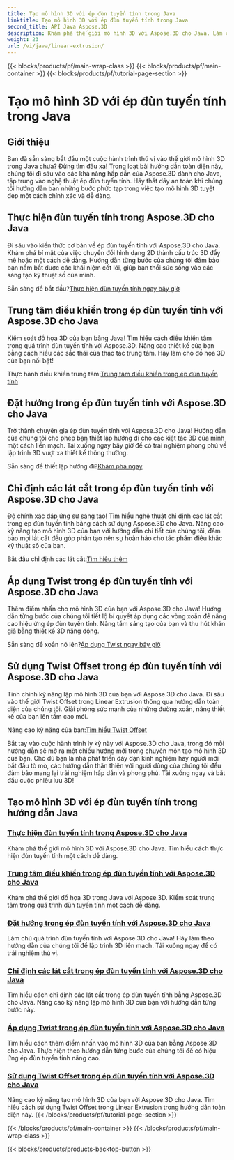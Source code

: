 ```yaml
---
title: Tạo mô hình 3D với ép đùn tuyến tính trong Java
linktitle: Tạo mô hình 3D với ép đùn tuyến tính trong Java
second_title: API Java Aspose.3D
description: Khám phá thế giới mô hình 3D với Aspose.3D cho Java. Làm chủ việc ép đùn tuyến tính một cách dễ dàng. Trung tâm điều khiển, đặt hướng, chỉ định các lát cắt, áp dụng vòng xoắn và hơn thế nữa!
weight: 23
url: /vi/java/linear-extrusion/
---
```


{{< blocks/products/pf/main-wrap-class >}}
{{< blocks/products/pf/main-container >}}
{{< blocks/products/pf/tutorial-page-section >}}

# Tạo mô hình 3D với ép đùn tuyến tính trong Java

## Giới thiệu


Bạn đã sẵn sàng bắt đầu một cuộc hành trình thú vị vào thế giới mô hình 3D trong Java chưa? Đừng tìm đâu xa! Trong loạt bài hướng dẫn toàn diện này, chúng tôi đi sâu vào các khả năng hấp dẫn của Aspose.3D dành cho Java, tập trung vào nghệ thuật ép đùn tuyến tính. Hãy thắt dây an toàn khi chúng tôi hướng dẫn bạn những bước phức tạp trong việc tạo mô hình 3D tuyệt đẹp một cách chính xác và dễ dàng.

## Thực hiện đùn tuyến tính trong Aspose.3D cho Java

Đi sâu vào kiến thức cơ bản về ép đùn tuyến tính với Aspose.3D cho Java. Khám phá bí mật của việc chuyển đổi hình dạng 2D thành cấu trúc 3D đầy mê hoặc một cách dễ dàng. Hướng dẫn từng bước của chúng tôi đảm bảo bạn nắm bắt được các khái niệm cốt lõi, giúp bạn thổi sức sống vào các sáng tạo kỹ thuật số của mình.

 Sẵn sàng để bắt đầu?[Thực hiện đùn tuyến tính ngay bây giờ](./performing-linear-extrusion/)

## Trung tâm điều khiển trong ép đùn tuyến tính với Aspose.3D cho Java

Kiểm soát đồ họa 3D của bạn bằng Java! Tìm hiểu cách điều khiển tâm trong quá trình đùn tuyến tính với Aspose.3D. Nâng cao thiết kế của bạn bằng cách hiểu các sắc thái của thao tác trung tâm. Hãy làm cho đồ họa 3D của bạn nổi bật!

 Thực hành điều khiển trung tâm:[Trung tâm điều khiển trong ép đùn tuyến tính](./controlling-center/)

## Đặt hướng trong ép đùn tuyến tính với Aspose.3D cho Java

Trở thành chuyên gia ép đùn tuyến tính với Aspose.3D cho Java! Hướng dẫn của chúng tôi cho phép bạn thiết lập hướng đi cho các kiệt tác 3D của mình một cách liền mạch. Tải xuống ngay bây giờ để có trải nghiệm phong phú về lập trình 3D vượt xa thiết kế thông thường.

 Sẵn sàng để thiết lập hướng đi?[Khám phá ngay](./setting-direction/)

## Chỉ định các lát cắt trong ép đùn tuyến tính với Aspose.3D cho Java

Độ chính xác đáp ứng sự sáng tạo! Tìm hiểu nghệ thuật chỉ định các lát cắt trong ép đùn tuyến tính bằng cách sử dụng Aspose.3D cho Java. Nâng cao kỹ năng tạo mô hình 3D của bạn với hướng dẫn chi tiết của chúng tôi, đảm bảo mọi lát cắt đều góp phần tạo nên sự hoàn hảo cho tác phẩm điêu khắc kỹ thuật số của bạn.

 Bắt đầu chỉ định các lát cắt:[Tìm hiểu thêm](./specifying-slices/)

## Áp dụng Twist trong ép đùn tuyến tính với Aspose.3D cho Java

Thêm điểm nhấn cho mô hình 3D của bạn với Aspose.3D cho Java! Hướng dẫn từng bước của chúng tôi tiết lộ bí quyết áp dụng các vòng xoắn để nâng cao hiệu ứng ép đùn tuyến tính. Nâng tầm sáng tạo của bạn và thu hút khán giả bằng thiết kế 3D năng động.

 Sẵn sàng để xoắn nó lên?[Áp dụng Twist ngay bây giờ](./applying-twist/)

## Sử dụng Twist Offset trong ép đùn tuyến tính với Aspose.3D cho Java

Tinh chỉnh kỹ năng lập mô hình 3D của bạn với Aspose.3D cho Java. Đi sâu vào thế giới Twist Offset trong Linear Extrusion thông qua hướng dẫn toàn diện của chúng tôi. Giải phóng sức mạnh của những đường xoắn, nâng thiết kế của bạn lên tầm cao mới.

 Nâng cao kỹ năng của bạn:[Tìm hiểu Twist Offset](./using-twist-offset/)

Bắt tay vào cuộc hành trình ly kỳ này với Aspose.3D cho Java, trong đó mỗi hướng dẫn sẽ mở ra một chiều hướng mới trong chuyên môn tạo mô hình 3D của bạn. Cho dù bạn là nhà phát triển dày dạn kinh nghiệm hay người mới bắt đầu tò mò, các hướng dẫn thân thiện với người dùng của chúng tôi đều đảm bảo mang lại trải nghiệm hấp dẫn và phong phú. Tải xuống ngay và bắt đầu cuộc phiêu lưu 3D!
## Tạo mô hình 3D với ép đùn tuyến tính trong hướng dẫn Java
### [Thực hiện đùn tuyến tính trong Aspose.3D cho Java](./performing-linear-extrusion/)
Khám phá thế giới mô hình 3D với Aspose.3D cho Java. Tìm hiểu cách thực hiện đùn tuyến tính một cách dễ dàng.
### [Trung tâm điều khiển trong ép đùn tuyến tính với Aspose.3D cho Java](./controlling-center/)
Khám phá thế giới đồ họa 3D trong Java với Aspose.3D. Kiểm soát trung tâm trong quá trình đùn tuyến tính một cách dễ dàng.
### [Đặt hướng trong ép đùn tuyến tính với Aspose.3D cho Java](./setting-direction/)
Làm chủ quá trình đùn tuyến tính với Aspose.3D cho Java! Hãy làm theo hướng dẫn của chúng tôi để lập trình 3D liền mạch. Tải xuống ngay để có trải nghiệm thú vị.
### [Chỉ định các lát cắt trong ép đùn tuyến tính với Aspose.3D cho Java](./specifying-slices/)
Tìm hiểu cách chỉ định các lát cắt trong ép đùn tuyến tính bằng Aspose.3D cho Java. Nâng cao kỹ năng lập mô hình 3D của bạn với hướng dẫn từng bước này.
### [Áp dụng Twist trong ép đùn tuyến tính với Aspose.3D cho Java](./applying-twist/)
Tìm hiểu cách thêm điểm nhấn vào mô hình 3D của bạn bằng Aspose.3D cho Java. Thực hiện theo hướng dẫn từng bước của chúng tôi để có hiệu ứng ép đùn tuyến tính nâng cao.
### [Sử dụng Twist Offset trong ép đùn tuyến tính với Aspose.3D cho Java](./using-twist-offset/)
Nâng cao kỹ năng tạo mô hình 3D của bạn với Aspose.3D cho Java. Tìm hiểu cách sử dụng Twist Offset trong Linear Extrusion trong hướng dẫn toàn diện này.
{{< /blocks/products/pf/tutorial-page-section >}}

{{< /blocks/products/pf/main-container >}}
{{< /blocks/products/pf/main-wrap-class >}}

{{< blocks/products/products-backtop-button >}}
